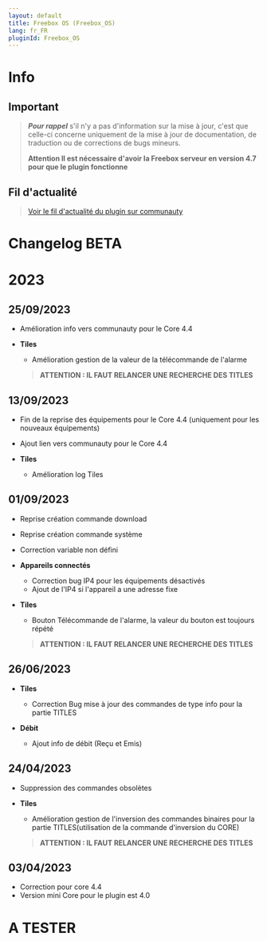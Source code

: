 ```yaml
---
layout: default
title: Freebox OS (Freebox_OS)
lang: fr_FR
pluginId: Freebox_OS
---
```


# Info

## Important

> **_Pour rappel_** s'il n'y a pas d'information sur la mise à jour, c'est que celle-ci concerne uniquement de la mise à jour de documentation, de traduction ou de corrections de bugs mineurs.
>
> **Attention Il est nécessaire d'avoir la Freebox serveur en version 4.7 pour que le plugin fonctionne**

## Fil d'actualité

> [Voir le fil d'actualité du plugin sur communauty](https://community.jeedom.com/t/info-plugin-freebox-mise-a-jour-des-composants-de-la-delta-tiles-systeme/30673)

# Changelog BETA

# 2023

## 25/09/2023

- Amélioration info vers communauty pour le Core 4.4

- **Tiles**
   
    - Amélioration gestion de la valeur de la télécommande de l'alarme

    > **ATTENTION : IL FAUT RELANCER UNE RECHERCHE DES TITLES**

## 13/09/2023

- Fin de la reprise des équipements pour le Core 4.4 (uniquement pour les nouveaux équipements)
- Ajout lien vers communauty pour le Core 4.4

- **Tiles**

    - Amélioration log Tiles

## 01/09/2023

- Reprise création commande download
- Reprise création commande système
- Correction variable non défini

- **Appareils connectés**

    - Correction bug IP4 pour les équipements désactivés
    - Ajout de l'IP4 si l'appareil a une adresse fixe

- **Tiles**

    - Bouton Télécommande de l'alarme, la valeur du bouton est toujours répété
    > **ATTENTION : IL FAUT RELANCER UNE RECHERCHE DES TITLES**

## 26/06/2023

- **Tiles**

    - Correction Bug mise à jour des commandes de type info pour la partie TITLES

- **Débit**

    - Ajout info de débit (Reçu et Emis)


## 24/04/2023

- Suppression des commandes obsolètes

- **Tiles**

    - Amélioration gestion de l'inversion des commandes binaires pour la partie TITLES(utilisation de la commande d'inversion du CORE)
    > **ATTENTION : IL FAUT RELANCER UNE RECHERCHE DES TITLES**

## 03/04/2023

- Correction pour core 4.4
- Version mini Core pour le plugin est 4.0

# A TESTER

